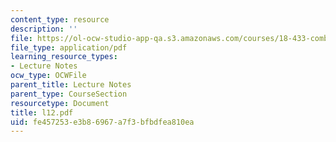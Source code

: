```yaml
---
content_type: resource
description: ''
file: https://ol-ocw-studio-app-qa.s3.amazonaws.com/courses/18-433-combinatorial-optimization-fall-2003/fe457253e3b86967a7f3bfbdfea810ea_l12.pdf
file_type: application/pdf
learning_resource_types:
- Lecture Notes
ocw_type: OCWFile
parent_title: Lecture Notes
parent_type: CourseSection
resourcetype: Document
title: l12.pdf
uid: fe457253-e3b8-6967-a7f3-bfbdfea810ea
---
```

